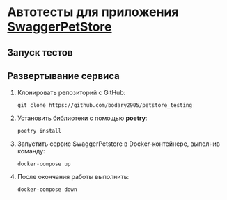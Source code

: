 # Автотесты для приложения [SwaggerPetStore](https://petstore.swagger.io/)
## Запуск тестов

## Развертывание сервиса

1. Клонировать репозиторий с GitHub:

   ```
   git clone https://github.com/bodary2905/petstore_testing
   ```

2. Установить библиотеки с помощью **poetry**:

   ```
   poetry install
   ```

3. Запустить сервис SwaggerPetstore в Docker-контейнере, выполнив команду:
    ```
   docker-compose up
   ```
4. После окончания работы выполнить:
    ```
   docker-compose down
   ```
